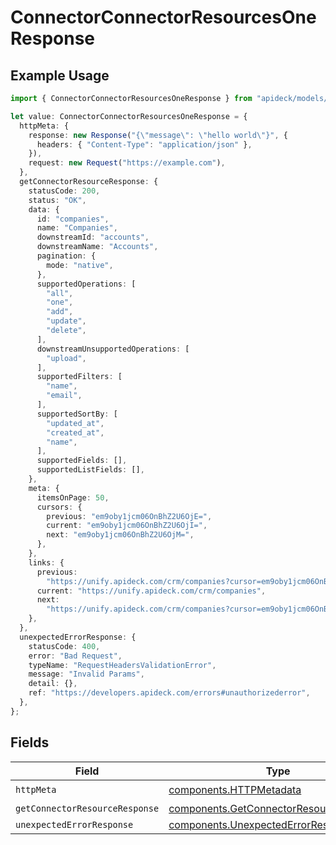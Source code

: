 # ConnectorConnectorResourcesOneResponse

## Example Usage

```typescript
import { ConnectorConnectorResourcesOneResponse } from "apideck/models/operations";

let value: ConnectorConnectorResourcesOneResponse = {
  httpMeta: {
    response: new Response("{\"message\": \"hello world\"}", {
      headers: { "Content-Type": "application/json" },
    }),
    request: new Request("https://example.com"),
  },
  getConnectorResourceResponse: {
    statusCode: 200,
    status: "OK",
    data: {
      id: "companies",
      name: "Companies",
      downstreamId: "accounts",
      downstreamName: "Accounts",
      pagination: {
        mode: "native",
      },
      supportedOperations: [
        "all",
        "one",
        "add",
        "update",
        "delete",
      ],
      downstreamUnsupportedOperations: [
        "upload",
      ],
      supportedFilters: [
        "name",
        "email",
      ],
      supportedSortBy: [
        "updated_at",
        "created_at",
        "name",
      ],
      supportedFields: [],
      supportedListFields: [],
    },
    meta: {
      itemsOnPage: 50,
      cursors: {
        previous: "em9oby1jcm06OnBhZ2U6OjE=",
        current: "em9oby1jcm06OnBhZ2U6OjI=",
        next: "em9oby1jcm06OnBhZ2U6OjM=",
      },
    },
    links: {
      previous:
        "https://unify.apideck.com/crm/companies?cursor=em9oby1jcm06OnBhZ2U6OjE%3D",
      current: "https://unify.apideck.com/crm/companies",
      next:
        "https://unify.apideck.com/crm/companies?cursor=em9oby1jcm06OnBhZ2U6OjM",
    },
  },
  unexpectedErrorResponse: {
    statusCode: 400,
    error: "Bad Request",
    typeName: "RequestHeadersValidationError",
    message: "Invalid Params",
    detail: {},
    ref: "https://developers.apideck.com/errors#unauthorizederror",
  },
};
```

## Fields

| Field                                                                                              | Type                                                                                               | Required                                                                                           | Description                                                                                        |
| -------------------------------------------------------------------------------------------------- | -------------------------------------------------------------------------------------------------- | -------------------------------------------------------------------------------------------------- | -------------------------------------------------------------------------------------------------- |
| `httpMeta`                                                                                         | [components.HTTPMetadata](../../models/components/httpmetadata.md)                                 | :heavy_check_mark:                                                                                 | N/A                                                                                                |
| `getConnectorResourceResponse`                                                                     | [components.GetConnectorResourceResponse](../../models/components/getconnectorresourceresponse.md) | :heavy_minus_sign:                                                                                 | ConnectorResources                                                                                 |
| `unexpectedErrorResponse`                                                                          | [components.UnexpectedErrorResponse](../../models/components/unexpectederrorresponse.md)           | :heavy_minus_sign:                                                                                 | Unexpected error                                                                                   |